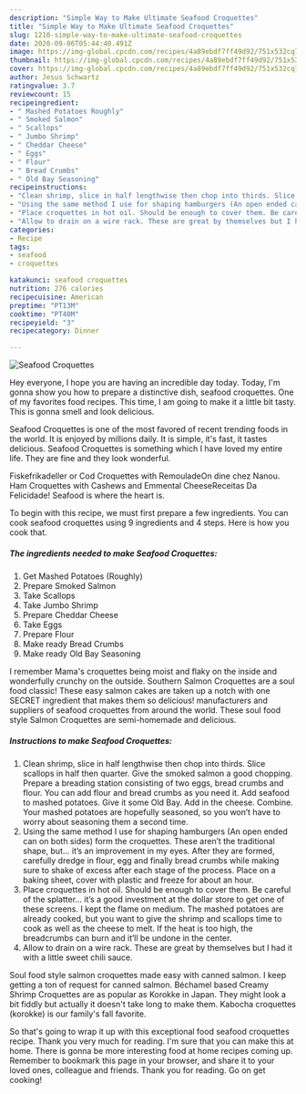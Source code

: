 ```yaml
---
description: "Simple Way to Make Ultimate Seafood Croquettes"
title: "Simple Way to Make Ultimate Seafood Croquettes"
slug: 1210-simple-way-to-make-ultimate-seafood-croquettes
date: 2020-09-06T05:44:40.491Z
image: https://img-global.cpcdn.com/recipes/4a89ebdf7ff49d92/751x532cq70/seafood-croquettes-recipe-main-photo.jpg
thumbnail: https://img-global.cpcdn.com/recipes/4a89ebdf7ff49d92/751x532cq70/seafood-croquettes-recipe-main-photo.jpg
cover: https://img-global.cpcdn.com/recipes/4a89ebdf7ff49d92/751x532cq70/seafood-croquettes-recipe-main-photo.jpg
author: Jesus Schwartz
ratingvalue: 3.7
reviewcount: 15
recipeingredient:
- " Mashed Potatoes Roughly"
- " Smoked Salmon"
- " Scallops"
- " Jumbo Shrimp"
- " Cheddar Cheese"
- " Eggs"
- " Flour"
- " Bread Crumbs"
- " Old Bay Seasoning"
recipeinstructions:
- "Clean shrimp, slice in half lengthwise then chop into thirds. Slice scallops in half then quarter. Give the smoked salmon a good chopping. Prepare a breading station consisting of two eggs, bread crumbs and flour. You can add flour and bread crumbs as you need it. Add seafood to mashed potatoes. Give it some Old Bay. Add in the cheese. Combine. Your mashed potatoes are hopefully seasoned, so you won’t have to worry about seasoning them a second time."
- "Using the same method I use for shaping hamburgers (An open ended can on both sides) form the croquettes. These aren’t the traditional shape, but... it’s an improvement in my eyes. After they are formed, carefully dredge in flour, egg and finally bread crumbs while making sure to shake of excess after each stage of the process. Place on a baking sheet, cover with plastic and freeze for about an hour."
- "Place croquettes in hot oil. Should be enough to cover them. Be careful of the splatter... it’s a good investment at the dollar store to get one of these screens. I kept the flame on medium. The mashed potatoes are already cooked, but you want to give the shrimp and scallops time to cook as well as the cheese to melt. If the heat is too high, the breadcrumbs can burn and it’ll be undone in the center."
- "Allow to drain on a wire rack. These are great by themselves but I had it with a little sweet chili sauce."
categories:
- Recipe
tags:
- seafood
- croquettes

katakunci: seafood croquettes 
nutrition: 276 calories
recipecuisine: American
preptime: "PT13M"
cooktime: "PT40M"
recipeyield: "3"
recipecategory: Dinner

---
```



![Seafood Croquettes](https://img-global.cpcdn.com/recipes/4a89ebdf7ff49d92/751x532cq70/seafood-croquettes-recipe-main-photo.jpg)

Hey everyone, I hope you are having an incredible day today. Today, I'm gonna show you how to prepare a distinctive dish, seafood croquettes. One of my favorites food recipes. This time, I am going to make it a little bit tasty. This is gonna smell and look delicious.

Seafood Croquettes is one of the most favored of recent trending foods in the world. It is enjoyed by millions daily. It is simple, it's fast, it tastes delicious. Seafood Croquettes is something which I have loved my entire life. They are fine and they look wonderful.

Fiskefrikadeller or Cod Croquettes with RemouladeOn dine chez Nanou. Ham Croquettes with Cashews and Emmental CheeseReceitas Da Felicidade! Seafood is where the heart is.


To begin with this recipe, we must first prepare a few ingredients. You can cook seafood croquettes using 9 ingredients and 4 steps. Here is how you cook that.

<!--inarticleads1-->

##### The ingredients needed to make Seafood Croquettes:

1. Get  Mashed Potatoes (Roughly)
1. Prepare  Smoked Salmon
1. Take  Scallops
1. Take  Jumbo Shrimp
1. Prepare  Cheddar Cheese
1. Take  Eggs
1. Prepare  Flour
1. Make ready  Bread Crumbs
1. Make ready  Old Bay Seasoning


I remember Mama&#39;s croquettes being moist and flaky on the inside and wonderfully crunchy on the outside. Southern Salmon Croquettes are a soul food classic! These easy salmon cakes are taken up a notch with one SECRET ingredient that makes them so delicious! manufacturers and suppliers of seafood croquettes from around the world. These soul food style Salmon Croquettes are semi-homemade and delicious. 

<!--inarticleads2-->

##### Instructions to make Seafood Croquettes:

1. Clean shrimp, slice in half lengthwise then chop into thirds. Slice scallops in half then quarter. Give the smoked salmon a good chopping. Prepare a breading station consisting of two eggs, bread crumbs and flour. You can add flour and bread crumbs as you need it. Add seafood to mashed potatoes. Give it some Old Bay. Add in the cheese. Combine. Your mashed potatoes are hopefully seasoned, so you won’t have to worry about seasoning them a second time.
1. Using the same method I use for shaping hamburgers (An open ended can on both sides) form the croquettes. These aren’t the traditional shape, but... it’s an improvement in my eyes. After they are formed, carefully dredge in flour, egg and finally bread crumbs while making sure to shake of excess after each stage of the process. Place on a baking sheet, cover with plastic and freeze for about an hour.
1. Place croquettes in hot oil. Should be enough to cover them. Be careful of the splatter... it’s a good investment at the dollar store to get one of these screens. I kept the flame on medium. The mashed potatoes are already cooked, but you want to give the shrimp and scallops time to cook as well as the cheese to melt. If the heat is too high, the breadcrumbs can burn and it’ll be undone in the center.
1. Allow to drain on a wire rack. These are great by themselves but I had it with a little sweet chili sauce.


Soul food style salmon croquettes made easy with canned salmon. I keep getting a ton of request for canned salmon. Béchamel based Creamy Shrimp Croquettes are as popular as Korokke in Japan. They might look a bit fiddly but actually it doesn&#39;t take long to make them. Kabocha croquettes (korokke) is our family&#39;s fall favorite. 

So that's going to wrap it up with this exceptional food seafood croquettes recipe. Thank you very much for reading. I'm sure that you can make this at home. There is gonna be more interesting food at home recipes coming up. Remember to bookmark this page in your browser, and share it to your loved ones, colleague and friends. Thank you for reading. Go on get cooking!
